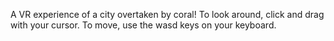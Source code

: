 A VR experience of a city overtaken by coral!
To look around, click and drag with your cursor. 
To move, use the wasd keys on your keyboard.
